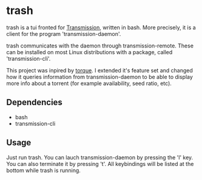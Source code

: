 # trash

trash is a tui fronted for [Transmission](https://transmissionbt.com/), written in bash. More precisely, it is a client for the program 'transmission-daemon'.

trash communicates with the daemon through transmission-remote. These can be installed on most Linux distributions with a package, called 'transmission-cli'.

This project was inpired by [torque](https://github.com/dylanaraps/torque/blob/master/README.md). I extended it's feature set and changed how it queries information from transmission-daemon to be able to display more info about a torrent (for example availability, seed ratio, etc).

## Dependencies

* bash
* transmission-cli

## Usage

Just run trash. You can lauch transmission-daemon by pressing the 'l' key. You can also terminate it by pressing 't'. All keybindings will be listed at the bottom while trash is running.
